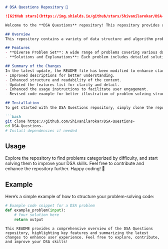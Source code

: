 ```markdown
# DSA Questions Repository 📖

![GitHub stars](https://img.shields.io/github/stars/Shivanilarokar/DSA-Questions-?style=social) ![License](https://img.shields.io/badge/license-MIT-blue.svg)

Welcome to the **DSA Questions** repository! This repository provides a collection of DSA-related questions, complete with solutions and explanations. It serves as a valuable resource for students and professionals looking to improve their understanding of data structures and algorithms. Problems are categorized by difficulty level, allowing developers to progress at their own pace.

## Overview
This repository contains a variety of data structure and algorithm problems designed to help you enhance your coding skills and problem-solving abilities.

## Features
- **Diverse Problem Set**: A wide range of problems covering various data structures and algorithms.
- **Solutions and Explanations**: Each problem includes detailed solutions to help you understand the concepts better.

## Summary of the Changes
In the latest update, the README file has been modified to enhance clarity and presentation. Key changes include:
- Improved descriptions for better understanding.
- Enhanced structure and readability of the content.
- Updated the features list for clarity and detail.
- Enhanced the usage instructions to facilitate user engagement.
- Revised code example for better illustration of problem-solving structure.

## Installation
To get started with the DSA Questions repository, simply clone the repo and install any dependencies if needed:

```bash
git clone https://github.com/Shivanilarokar/DSA-Questions-
cd DSA-Questions-
# Install dependencies if needed
```

## Usage
Explore the repository to find problems categorized by difficulty, and start solving them to improve your DSA skills. Feel free to contribute and enhance the repository further. Happy coding! 🚀

## Example
Here’s a simple example of how to structure your problem-solving code:

```python
# Example code snippet for a DSA problem
def example_problem(input):
    # Your solution here
    return output
```
```
This README provides a comprehensive overview of the DSA Questions repository, highlighting key features and summarizing the latest changes to enhance user experience. Feel free to explore, contribute, and improve your DSA skills!
```